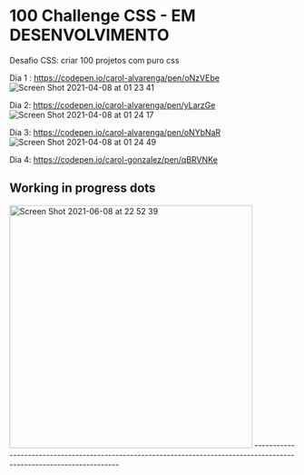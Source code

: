 

# 100 Challenge CSS - EM DESENVOLVIMENTO

Desafio CSS: criar 100 projetos com puro css 

Dia 1 : https://codepen.io/carol-alvarenga/pen/oNzVEbe <br>
![Screen Shot 2021-04-08 at 01 23 41](https://user-images.githubusercontent.com/40405334/113968231-1044bd00-9809-11eb-9c61-a99fe74a5116.png)

Dia 2: https://codepen.io/carol-alvarenga/pen/yLarzGe <br>
![Screen Shot 2021-04-08 at 01 24 17](https://user-images.githubusercontent.com/40405334/113968276-26527d80-9809-11eb-9ddc-83a9c5004572.png)


Dia 3: https://codepen.io/carol-alvarenga/pen/oNYbNaR <br>
![Screen Shot 2021-04-08 at 01 24 49](https://user-images.githubusercontent.com/40405334/113968301-379b8a00-9809-11eb-9c0e-a26a38895905.png)

Dia 4: https://codepen.io/carol-gonzalez/pen/qBRVNKe <br>
## Working in progress dots
<img width="428" alt="Screen Shot 2021-06-08 at 22 52 39" src="https://user-images.githubusercontent.com/40405334/121280192-40154d00-c8ac-11eb-8670-5f3c05f69738.png">
-----------------------------------------------------------------------------------------------------------------------



